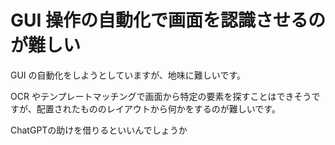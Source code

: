 # GUI 操作の自動化で画面を認識させるのが難しい

GUI の自動化をしようとしていますが、地味に難しいです。

OCR やテンプレートマッチングで画面から特定の要素を探すことはできそうですが、配置されたもののレイアウトから何かをするのが難しいです。

ChatGPTの助けを借りるといいんでしょうか
